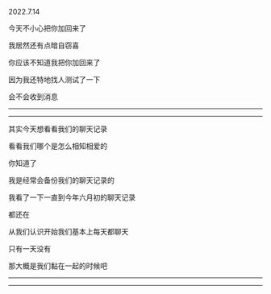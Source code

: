 2022.7.14

今天不小心把你加回来了

我居然还有点暗自窃喜

你应该不知道我把你加回来了

因为我还特地找人测试了一下

会不会收到消息

---------

---------

其实今天想看看我们的聊天记录

看看我们哪个是怎么相知相爱的

你知道了

我是经常会备份我们的聊天记录的

我看了一下一直到今年六月初的聊天记录

都还在

从我们认识开始我们基本上每天都聊天

只有一天没有

那大概是我们黏在一起的时候吧

----------

---------------------


